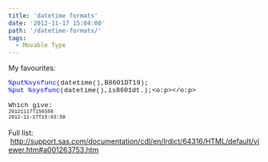 ```yaml
---
title: 'datetime formats'
date: '2012-11-17 15:04:00'
path: '/datetime-formats/'
tags:
  - Movable Type
---
```


My favourites:<br /><div style="margin-bottom: 0.0001pt;"><span style="background: white; color: blue; font-family: &quot;Courier New&quot;; font-size: 10.0pt;">%put</span><span style="background-color: white; background-position: initial initial; background-repeat: initial initial; font-family: 'Courier New'; font-size: 10pt;"></span><span style="background: white; color: blue; font-family: &quot;Courier New&quot;; font-size: 10.0pt;">%sysfunc</span><span style="background-color: white; background-position: initial initial; background-repeat: initial initial; font-family: 'Courier New'; font-size: 10pt;">(datetime(),B8601DT19);</span></div><div style="margin-bottom: 0.0001pt;"><span style="background-color: white; color: blue; font-family: 'Courier New'; font-size: 13px;">%put</span><span style="background-color: white; background-position: initial initial; background-repeat: initial initial; font-family: 'Courier New'; font-size: 10pt;">&nbsp;</span><span style="background: white; color: blue; font-family: &quot;Courier New&quot;; font-size: 10.0pt;">%sysfunc</span><span style="background-color: white; background-position: initial initial; background-repeat: initial initial; font-family: 'Courier New'; font-size: 10pt;">(datetime(),is8601dt.);<o:p></o:p></span></div><div style="margin-bottom: 0.0001pt;"><span style="background-color: white; background-position: initial initial; background-repeat: initial initial; font-family: 'Courier New'; font-size: 10pt;"><br /></span></div><div style="margin-bottom: 0.0001pt;"><span style="background-color: white; background-position: initial initial; background-repeat: initial initial; font-family: 'Courier New'; font-size: 10pt;">Which give:</span></div><div style="margin-bottom: 0.0001pt;"><span style="background-color: white;"></span></div><div style="margin-bottom: 0.0001pt;"><span style="font-family: Courier New; font-size: x-small;">20121117T150358&nbsp;</span></div><div style="margin-bottom: 0.0001pt;"><span style="font-family: Courier New; font-size: x-small;">2012-11-17T15:03:58</span></div><br />Full list: &nbsp;http://support.sas.com/documentation/cdl/en/lrdict/64316/HTML/default/viewer.htm#a001263753.htm
